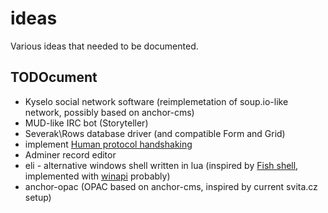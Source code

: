 # ideas
Various ideas that needed to be documented.

## TODOcument

- Kyselo social network software (reimplemetation of soup.io-like network, possibly based on anchor-cms)
- MUD-like IRC bot (Storyteller)
- Severak\Rows database driver (and compatible Form and Grid)
- implement [Human protocol handshaking](https://medium.com/message/human-protocol-handshaking-84340025e01d)
- Adminer record editor
- eli - alternative windows shell written in lua (inspired by [Fish shell](http://fishshell.com/), implemented with [winapi](https://github.com/stevedonovan/winapi) probably)
- anchor-opac (OPAC based on anchor-cms, inspired by current svita.cz setup)
